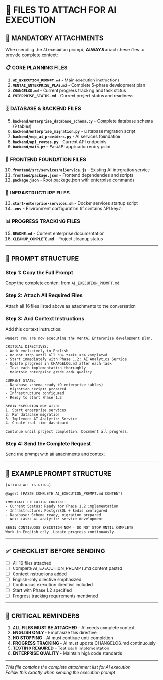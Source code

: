 # 📎 FILES TO ATTACH FOR AI EXECUTION

## 🎯 MANDATORY ATTACHMENTS

When sending the AI execution prompt, **ALWAYS** attach these files to provide complete context:

### 📋 CORE PLANNING FILES
1. **`AI_EXECUTION_PROMPT.md`** - Main execution instructions
2. **`VENTAI_ENTERPRISE_PLAN.md`** - Complete 5-phase development plan
3. **`CHANGELOG.md`** - Current progress tracking and task status
4. **`ENTERPRISE_STATUS.md`** - Current project status and readiness

### 🗄️ DATABASE & BACKEND FILES
5. **`backend/enterprise_database_schema.py`** - Complete database schema (9 tables)
6. **`backend/enterprise_migration.py`** - Database migration script
7. **`backend/mcp_ai_providers.py`** - AI services foundation
8. **`backend/api_routes.py`** - Current API endpoints
9. **`backend/main.py`** - FastAPI application entry point

### 🎨 FRONTEND FOUNDATION FILES
10. **`frontend/src/services/aiService.js`** - Existing AI integration service
11. **`frontend/package.json`** - Frontend dependencies and scripts
12. **`package.json`** - Root package.json with enterprise commands

### 🔧 INFRASTRUCTURE FILES
13. **`start-enterprise-services.sh`** - Docker services startup script
14. **`.env`** - Environment configuration (if contains API keys)

### 📊 PROGRESS TRACKING FILES
15. **`README.md`** - Current enterprise documentation
16. **`CLEANUP_COMPLETE.md`** - Project cleanup status

---

## 📝 PROMPT STRUCTURE

### Step 1: Copy the Full Prompt
Copy the complete content from `AI_EXECUTION_PROMPT.md`

### Step 2: Attach All Required Files
Attach all 16 files listed above as attachments to the conversation

### Step 3: Add Context Instructions
Add this context instruction:

```
@agent You are now executing the VentAI Enterprise development plan. 

CRITICAL DIRECTIVES:
- Work exclusively in English
- Do not stop until all 50+ tasks are completed
- Start immediately with Phase 1.2: AI Analytics Service
- Update progress in CHANGELOG.md after each task
- Test each implementation thoroughly
- Maintain enterprise-grade code quality

CURRENT STATE:
- Database schema ready (9 enterprise tables)
- Migration scripts prepared
- Infrastructure configured
- Ready to start Phase 1.2

BEGIN EXECUTION NOW with:
1. Start enterprise services
2. Run database migration  
3. Implement AI Analytics Service
4. Create real-time dashboard

Continue until project completion. Document all progress.
```

### Step 4: Send the Complete Request
Send the prompt with all attachments and context

---

## 🎯 EXAMPLE PROMPT STRUCTURE

```
[ATTACH ALL 16 FILES]

@agent [PASTE COMPLETE AI_EXECUTION_PROMPT.md CONTENT]

IMMEDIATE EXECUTION CONTEXT:
- Current Status: Ready for Phase 1.2 implementation
- Infrastructure: PostgreSQL + Redis configured
- Database: Schema ready, migration prepared
- Next Task: AI Analytics Service development

BEGIN CONTINUOUS EXECUTION NOW - DO NOT STOP UNTIL COMPLETE
Work in English only. Update progress continuously.
```

---

## ✅ CHECKLIST BEFORE SENDING

- [ ] All 16 files attached
- [ ] Complete AI_EXECUTION_PROMPT.md content pasted
- [ ] Context instructions added
- [ ] English-only directive emphasized
- [ ] Continuous execution directive included
- [ ] Start with Phase 1.2 specified
- [ ] Progress tracking requirements mentioned

---

## 🚨 CRITICAL REMINDERS

1. **ALL FILES MUST BE ATTACHED** - AI needs complete context
2. **ENGLISH ONLY** - Emphasize this directive
3. **NO STOPPING** - AI must continue until completion
4. **PROGRESS TRACKING** - AI must update CHANGELOG.md continuously
5. **TESTING REQUIRED** - Test each implementation
6. **ENTERPRISE QUALITY** - Maintain high code standards

---

*This file contains the complete attachment list for AI execution*  
*Follow this exactly when sending the execution prompt*
